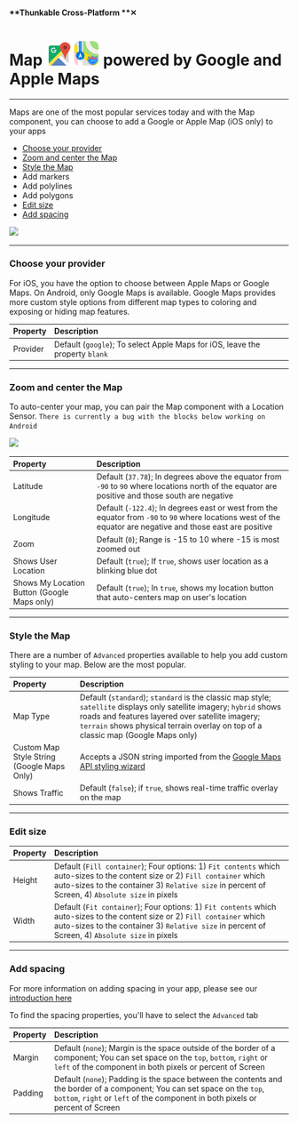#### **Thunkable Cross-Platform **✕

# Map ![](/assets/iOSviewIconGoogleMap.png)![](/assets/iOSviewIconMap.png) powered by Google and Apple Maps

---

Maps are one of the most popular services today and with the Map component, you can choose to add a Google or Apple Map \(iOS only\) to your apps

* [Choose your provider](#choose-your-provider)
* [Zoom and center the Map](#zoom-and-center-the-map)
* [Style the Map](#style-the-map-google-maps-only) 
* Add markers
* Add polylines
* Add polygons
* [Edit size](#edit-size)
* [Add spacing](#add-spacing)

![](/assets/map-✕-fig-1.png)

---

### Choose your provider

For iOS, you have the option to choose between Apple Maps or Google Maps. On Android, only Google Maps is available. Google Maps provides more custom style options from different map types to coloring and exposing or hiding map features.

| Property | Description |
| :--- | :--- |
| Provider | Default \(`google`\); To select Apple Maps for iOS, leave the property `blank` |

---

### Zoom and center the Map

To auto-center your map, you can pair the Map component with a Location Sensor. `There is currently a bug with the blocks below working on Android`

![](/assets/map-✕-fig-2.png)

| Property | Description |
| :--- | :--- |
| Latitude | Default \(`37.78`\); In degrees above the equator from `-90` to `90` where locations north of the equator are positive and those south are negative |
| Longitude | Default \(`-122.4`\); In degrees east or west from the equator from `-90` to `90` where locations west of the equator are negative and those east are positive |
| Zoom | Default \(`0`\); Range is -15 to 10 where -15 is most zoomed out |
| Shows User Location | Default \(`true`\); If `true`, shows user location as a blinking blue dot |
| Shows My Location Button \(Google Maps only\) | Default \(`true`\); In `true`, shows my location button that auto-centers map on user's location |

---

### Style the Map

There are a number of `Advanced` properties available to help you add custom styling to your map. Below are the most popular.

| Property | Description |
| :--- | :--- |
| Map Type | Default \(`standard`\); `standard` is the classic map style; `satellite` displays only satellite imagery; `hybrid` shows roads and features layered over satellite imagery; `terrain` shows physical terrain overlay on top of a classic map \(Google Maps only\) |
| Custom Map Style String \(Google Maps Only\) | Accepts a JSON string imported from the [Google Maps API styling wizard](https://mapstyle.withgoogle.com/) |
| Shows Traffic | Default \(`false`\); if `true`, shows real-time traffic overlay on the map |

---

### Edit size

| Property | Description |
| :--- | :--- |
| Height | Default \(`Fill container`\); Four options: 1\) `Fit contents` which auto-sizes to the content size or 2\) `Fill container` which auto-sizes to the container 3\) `Relative size` in percent of Screen, 4\) `Absolute size` in pixels |
| Width | Default \(`Fit container`\); Four options: 1\) `Fit contents` which auto-sizes to the content size or 2\) `Fill container` which auto-sizes to the container 3\) `Relative size` in percent of Screen, 4\) `Absolute size` in pixels |

---

### Add spacing

For more information on adding spacing in your app, please see our [introduction here](/x/create/intro-spacing.md)

To find the spacing properties, you'll have to select the `Advanced` tab

| Property | Description |
| :--- | :--- |
| Margin | Default \(`none`\); Margin is the space outside of the border of a component; You can set space on the `top`, `bottom`, `right` or `left` of the component in both pixels or percent of Screen |
| Padding | Default \(`none`\); Padding is the space between the contents and the border of a component; You can set space on the `top`, `bottom`, `right` or `left` of the component in both pixels or percent of Screen |



